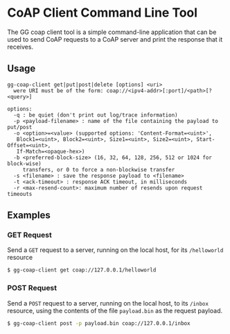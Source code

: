 CoAP Client Command Line Tool
=============================

The GG coap client tool is a simple command-line application that can be used
to send CoAP requests to a CoAP server and print the response that it receives.

Usage
-----

```
gg-coap-client get|put|post|delete [options] <uri>
  were URI must be of the form: coap://<ipv4-addr>[:port]/<path>[?<query>]

options:
  -q : be quiet (don't print out log/trace information)
  -p <payload-filename> : name of the file containing the payload to put/post
  -o <option>=<value> (supported options: 'Content-Format=<uint>',
   Block1=<uint>, Block2=<uint>, Size1=<uint>, Size2=<uint>, Start-Offset=<uint>,
   If-Match=<opaque-hex>)
  -b <preferred-block-size> (16, 32, 64, 128, 256, 512 or 1024 for block-wise)
     transfers, or 0 to force a non-blockwise transfer
  -s <filename> : save the response payload to <filename>
  -t <ack-timeout> : response ACK timeout, in milliseconds
  -r <max-resend-count>: maximum number of resends upon request timeouts
```


Examples
--------

### GET Request

Send a `GET` request to a server, running on the local host, for its 
`/helloworld` resource

``` bash
$ gg-coap-client get coap://127.0.0.1/helloworld
```

### POST Request

Send a `POST` request to a server, running on the local host, to its 
`/inbox` resource, using the contents of the file `payload.bin` as the request
payload.

``` bash
$ gg-coap-client post -p payload.bin coap://127.0.0.1/inbox
```

